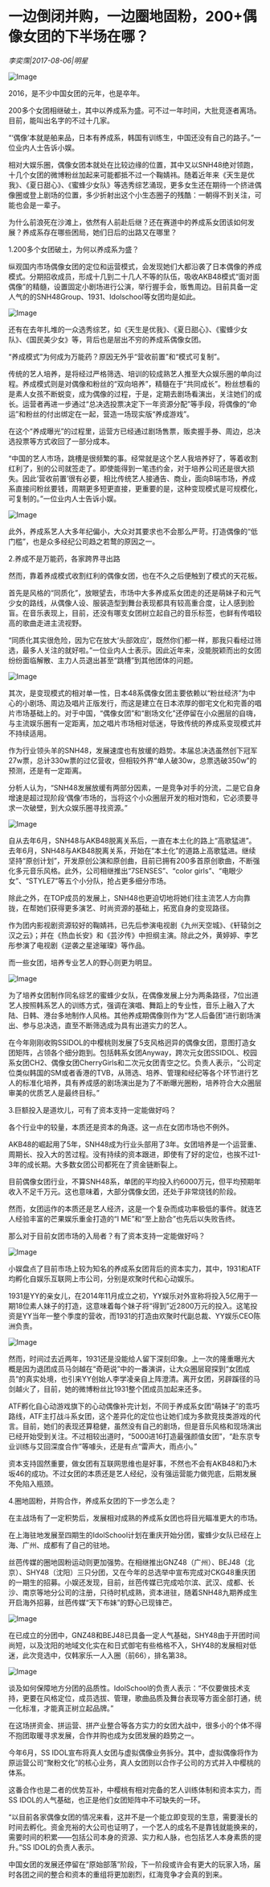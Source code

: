 # 一边倒闭并购，一边圈地固粉，200+偶像女团的下半场在哪？

*李奕霈|2017-08-06|明星*

![Image](http://p9.pstatp.com/large/31e90004c384a3a3be0f)

2016，是不少中国女团的元年，也是卒年。

200多个女团相继破土，其中以养成系为盛。可不过一年时间，大批竞逐者离场。目前，能叫出名字的不过十几家。

“‘偶像’本就是舶来品，日本有养成系，韩国有训练生，中国还没有自己的路子。”一位业内人士告诉小娱。

相对大娱乐圈，偶像女团本就处在比较边缘的位置，其中又以SNH48绝对领跑，十几个女团的微博粉丝加起来可能都抵不过一个鞠婧祎。随着近年来《天生是优我》、《夏日甜心》、《蜜蜂少女队》等选秀综艺涌现，更多女生还在期待一个挤进偶像圈或登上剧场的位置，多少折射出这个小生态圈子的残酷：一朝得不到关注，可能也会是一辈子。

为什么前浪死在沙滩上，依然有人前赴后继？还在赛道中的养成系女团该如何发展？养成系存在哪些困局，她们日后的出路又在哪里？

1.200多个女团破土，为何以养成系为盛？

纵观国内市场偶像女团的定位和运营模式，会发现她们大都沿袭了日本偶像的养成模式。分期招收成员，形成十几到二十几人不等的队伍，吸收AKB48模式“面对面偶像”的精髓，设置固定小剧场进行公演，举行握手会，贩售周边。目前具备一定人气的的SNH48Group、1931、Idolschool等女团均是如此。

![Image](http://p3.pstatp.com/large/31f300007e3374a8aa21)

还有在去年扎堆的一众选秀综艺，如《天生是优我》、《夏日甜心》、《蜜蜂少女队》、《国民美少女》等，背后也是层出不穷的养成系偶像女团。

“养成模式”为何成为万能药？原因无外乎“营收前置”和“模式可复制”。

传统的艺人培养，是将经过严格筛选、培训的较成熟艺人推至大众娱乐圈的单向过程。养成模式则是对偶像和粉丝的“双向培养”，精髓在于“共同成长”。粉丝想看的是素人女孩不断蜕变，成为偶像的过程，于是，定期去剧场看演出，关注她们的成长。运营者再进一步通过“总决选投票决定下一年资源分配”等手段，将偶像的“命运”和粉丝的付出绑定在一起，营造一场现实版“养成游戏”。

在这个“养成曝光”的过程里，运营方已经通过剧场售票，贩卖握手券、周边，总决选投票等方式收回了一部分成本。

“中国的艺人市场，跳槽是很频繁的事。经常就是这个艺人我培养好了，等着收割红利了，别的公司就签走了。即使能得到一笔违约金，对于培养公司还是很大损失。因此‘营收前置’很有必要，相比传统艺人接通告、商业，面向B端市场，养成系直接问粉丝要钱，周期更多短更直接，更重要的是，这种变现模式是可规模化，可复制的。”一位业内人士告诉小娱。

![Image](http://p3.pstatp.com/large/31f300007e344a292434)

此外，养成系艺人大多年纪偏小，大众对其要求也不会那么严苛。打造偶像的“低门槛”，也是众多经纪公司趋之若鹜的原因之一。

2.养成不是万能药，各家跨界寻出路

然而，靠着养成模式收割红利的偶像女团，也在不久之后便触到了模式的天花板。

首先是风格的“同质化”，放眼望去，市场中大多养成系女团走的还是萌妹子和元气少女的路线，从偶像人设、服装造型到舞台表现都具有较高重合度，让人感到脸盲。在音乐表现上，目前，还没有哪支女团树立起自己的音乐标签，也鲜有传唱较高的歌曲走进主流视野。

“同质化其实很危险，因为它在放大‘头部效应’，既然你们都一样，那我只看经过筛选，最多人关注的就好啦。”一位业内人士表示。因此近年来，没能脱颖而出的女团纷纷面临解散、主力人员退出甚至“跳槽”到其他团体的问题。

![Image](http://p3.pstatp.com/large/31f100007cbcbd07a240)

其次，是变现模式的相对单一性，日本48系偶像女团主要依赖以“粉丝经济”为中心的小剧场、周边及唱片正版发行，而这是建立在日本浓厚的御宅文化和完善的唱片市场基础上的。对于中国，“偶像女团”和“剧场文化”还停留在小众圈层的自嗨，与主流娱乐圈有一定距离，加之唱片市场相对低迷，导致传统的养成系变现模式并不持续适用。

作为行业领头羊的SNH48，发展速度也有放缓的趋势。本届总决选虽然创下冠军27w票，总计330w票的过亿营收，但相较外界“单人破30w，总票选破350w”的预测，还是有一定距离。

分析人认为，“SNH48发展放缓有两部分因素，一是竞争对手的分流，二是它自身增速是超过现阶段‘偶像’市场的，当将这个小众圈层开发的相对饱和，它必须要寻求一次破壁，到大众娱乐圈寻找资源。”

![Image](http://p3.pstatp.com/large/31f40004e6b7babc030e)

自从去年6月，SNH48与AKB48脱离关系后，一直在本土化的路上“高歌猛进”。去年6月，SNH48与AKB48脱离关系，开始在“本土化”的道路上高歌猛进。继续坚持“原创计划”，开发原创公演和原创曲，目前已拥有200多首原创歌曲，不断强化多元音乐风格。此外，公司相继推出“7SENSES”、“color girls”、“电眼少女”、“STYLE7”等五个小分队，抢占更多细分市场。

除此之外，在TOP成员的发展上，SNH48也更迫切地将她们往主流艺人方向靠拢，在帮她们获得更多演艺、时尚资源的基础上，拓宽自身的变现路径。

作为团内影视剧资源较好的鞠婧祎，已先后参演电视剧《九州天空城》、《轩辕剑之汉之云》；并在《热血长安》和《芸汐传》中担纲主演。除此之外，黄婷婷、李艺彤参演了电视剧《逆袭之星途璀璨》等作品。

而一些女团，培养专业艺人的野心则更为明显。

![Image](http://p3.pstatp.com/large/31f2000465f3739cea9c)

为了培养女团制作同名综艺的蜜蜂少女队，在偶像发展上分为两条路径，7位出道艺人按照韩系艺人的训练方式，强调在演唱、舞蹈上的专业性，音乐上融入了大陆、日韩、港台多地制作人风格。其他养成期偶像则作为“艺人后备团”进行剧场演出、参与总决选，直至不断筛选成为具有出道实力的艺人。

在今年刚刚收购SSIDOL的中樱桃则发展了5支风格迥异的偶像女团，意图打造女团矩阵，占领各个细分跑到。包括韩系女团Anyway，跨次元女团SSIDOL、校园系女团CH2、偶像女团CherryGirls和二次元女团青空之忆。负责人表示，“公司定位类似韩国的SM或者香港的TVB，从筛选、培养、管理和经纪等各个环节进行艺人的标准化培养，具有养成感的剧场演出是为了不断曝光圈粉，培养符合大众圈层审美的优质艺人是最终目标。”

3.巨额投入是道坎儿，可有了资本支持一定能做好吗？

各个行业中的较量，本质还是资本的角逐。这一点在女团市场也不例外。

AKB48的崛起用了5年，SNH48成为行业头部用了3年。女团培养是一个运营重、周期长、投入大的苦过程。没有持续的资本跟进，即使有了好的定位，也挨不过1-3年的成长期。大多数女团公司都死在了资金链断裂上。

目前偶像女团行业，不算SNH48系，单团的平均投入约6000万元，但平均预期年收入不足千万元。这也意味着，大部分偶像女团，还处于非常烧钱的阶段。

然而，女团运作的本质还是艺人经济，这是一个复杂而成功率极低的事件。就连艺人经验丰富的芒果娱乐重金打造的“I ME”和“至上励合”也先后以失败告终。

那么对于目前女团市场的入局者？有了资本支持一定能做好吗？

![Image](http://p3.pstatp.com/large/31f000035a2597553d36)

小娱盘点了目前市场上较为知名的养成系女团背后的资本实力，其中，1931和ATF均孵化自娱乐互联网上市公司，分别是欢聚时代和心动娱乐。

1931是YY的亲女儿，在2014年11月成立之初，YY娱乐对外宣称将投入5亿用于一期18位素人妹子的打造，这意味着每个妹子将“得到”近2800万元的投入。这笔投资是YY当年一整个季度的营收，而1931的打造由欢聚时代副总裁、YY娱乐CEO陈洲负责。

![Image](http://p3.pstatp.com/large/31f000035a2436259cdc)

然而，时间过去近两年，1931还是没能给人留下深刻印象。上一次的隆重曝光大概是因为退团成员马剑越在“奇葩说”中的一番演讲，让大众圈层窥探到“女团成员”的真实处境，也引来YY创始人李学凌亲自上阵澄清。离开女团，另辟蹊径的马剑越火了，目前，她的微博粉丝比1931整个团成员加起来还多。

ATF孵化自心动游戏旗下的心动偶像补完计划，不同于养成系女团“萌妹子”的乖巧路线，ATF主打战斗系女团，这个差异化的定位也让她们成为多款竞技类游戏的代言。目前，她们的表现还算稳健，虽然没有自己的剧场，但是音乐风格和现场演出已经开始受到关注。不过相较出道时，“5000进16打造最强颜值女团”，“赴东京专业训练与艾回深度合作”等噱头，还是有点“雷声大，雨点小。”

资本支持固然重要，做女团有互联网思维也是好事，不然也不会有AKB48和乃木坂46的成功。不过女团的本质还是艺人经纪，没有强运营能力做兜底，后期发展不免陷入瓶颈。

4.圈地固粉，并购合作，养成系女团的下一步怎么走？

在主战场有了一定积势后，发展相对成熟的养成系女团也将目光瞄准更大的市场。

在上海驻地发展至四期生的IdolSchool计划在重庆开始分团，蜜蜂少女队已经在上海、广州、成都有了自己的驻地。

丝芭传媒的圈地固粉运动则更加强势。在相继推出GNZ48（广州）、BEJ48（北京）、SHY48（沈阳）三只分团，又在今年的总选举中宣布完成对CKG48重庆团的一期生的招募。小娱还发现，目前，丝芭传媒已完成哈尔滨、武汉、成都、长沙、南京等地分公司的注册，只待时机成熟，资本进驻，随着SNH48九期养成生开启海外招募，丝芭传媒“天下布妹”的野心已现锋芒。

![Image](http://p3.pstatp.com/large/31f100007cc0c3d3de79)

在已成立的分团中，GNZ48和BEJ48已具备一定人气基础，SHY48由于开团时间尚短，以及沈阳的地域文化实在和日式御宅有些格格不入，SHY48的发展相对低迷，此次竞选中，仅韩家乐一人入圈（前66），排名第38。

![Image](http://p9.pstatp.com/large/31f100007cc14091f09c)

谈及如何保障地方分团的品质性。IdolSchool的负责人表示：“不仅要做技术支持，更要在风格定位，成员选拔、管理，歌曲品质及舞台表现等方面全部打通，统一化标准，才能真正树立起品牌。”

在这场拼资金、拼运营、拼产业整合等各方实力的女团大战中，很多小的个体不得不抱团取暖寻求发展，合作并购也成为女团发展的趋势之一。

今年6月，SS IDOL宣布将真人女团与虚拟偶像业务拆分。其中，虚拟偶像将作为原运营公司“聚粉文化”的核心业务，真人女团则以合作子公司的方式并入中樱桃的体系。

这番合作也是二者的优势互补，中樱桃有相对完备的艺人训练体制和资本实力，而SS IDOL的人气基础，也正是他们女团矩阵中不可缺失的一环。

“以目前各家偶像女团的情况来看，这并不是一个能立即变现的生意，需要漫长的时间去孵化。资金充裕的大公司也证明了，一个艺人的成名不是靠钱就能换来的，需要时间的积累——包括公司本身的资源、实力和人脉，也包括艺人本身素质的提升。”SS IDOL的负责人表示。

中国女团的发展还停留在“原始部落”阶段，下一阶段或许会有更大的玩家入场，届时各团之间的整合和资本的重组将更加剧烈，红海竞争才会真的到来。

